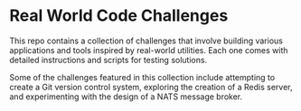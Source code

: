 # Real World Code Challenges

This repo contains a collection of challenges that involve building various applications and tools inspired by real-world utilities.
Each one comes with detailed instructions and scripts for testing solutions.

Some of the challenges featured in this collection include attempting to create a Git version control system, exploring the creation of a Redis server, and experimenting with the design of a NATS message broker.
